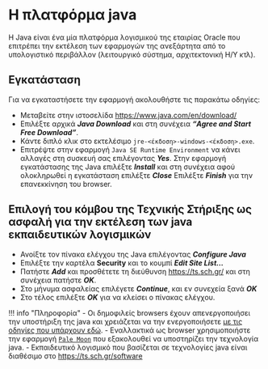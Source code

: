 # Η πλατφόρμα java

Η Java είναι ένα μία πλατφόρμα λογισμικού της εταιρίας Oracle που επιτρέπει την εκτέλεση των εφαρμογών της ανεξάρτητα από το υπολογιστικό περιβάλλον (λειτουργικό σύστημα, αρχιτεκτονική Η/Υ κτλ).

## Εγκατάσταση

Για να εγκαταστήσετε την εφαρμογή ακολουθήστε τις παρακάτω οδηγίες:

- Μεταβείτε στην ιστοσελίδα <https://www.java.com/en/download/>
- Επιλέξτε αρχικά ***Java Download*** και στη συνέχεια ***“Agree and Start Free Download”***.
- Κάντε διπλό κλικ στο εκτελέσιμο `jre-<έκδοση>-windows-<έκδοση>.exe`.
- Επιτρέψτε στην εφαρμογή  `Java SE Runtime Environment` να κάνει αλλαγές στη συσκευή σας επιλέγοντας ***Yes***.
Στην εφαρμογή εγκατάστασης της Java επιλέξτε ***Install*** και στη συνέχεια αφού ολοκληρωθεί η εγκατάσταση επιλέξτε ***Close***
Επιλέξτε ***Finish*** για την επανεκκίνηση του browser.

## Επιλογή του κόμβου της Τεχνικής Στήριξης ως ασφαλή για την εκτέλεση των java εκπαιδευτικών λογισμικών

- Ανοίξτε τον πίνακα ελέγχου της Java επιλέγοντας ***Configure Java***
- Επιλέξτε την καρτέλα **Security** και το κουμπί ***Edit Site List…***
- Πατήστε ***Add*** και προσθέτετε τη διεύθυνση <https://ts.sch.gr/> και στη συνέχεια πατήστε ***OK***.
- Στο μήνυμα ασφαλείας επιλέγετε ***Continue***, και εν συνεχεία ξανά ***OK***
- Στο τέλος επιλέξτε ***OK*** για να κλείσει ο πίνακας ελέγχου.

!!! info "Πληροφορία"
    - Οι δημοφιλείς browsers έχουν απενεργοποιήσει την υποστήριξη της java και χρειάζεται να την ενεργοποιήσετε [με τις οδηγίες που υπάρχουν εδώ](https://java.com/en/download/help/enable_browser.html).
    - Εναλλακτικά ως browser χρησιμοποιήστε την εφαρμογή [`Pale Moon`](palemoon.md) που εξακολουθεί να υποστηρίζει την τεχνολογία java.
    - Εκπαιδευτικό λογισμικό που βασίζεται σε τεχνολογίες java είναι διαθέσιμο στο <https://ts.sch.gr/software>
